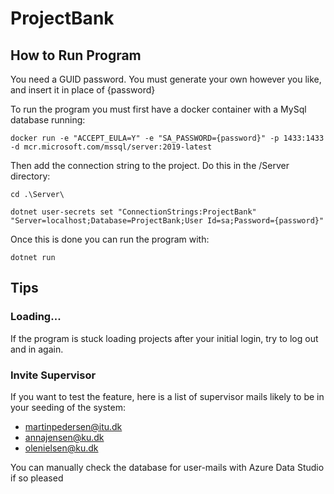 # ProjectBank

## How to Run Program

You need a GUID password. You must generate your own however you like, and insert it in place of {password}

To run the program you must first have a docker container with a MySql database running:

```
docker run -e "ACCEPT_EULA=Y" -e "SA_PASSWORD={password}" -p 1433:1433 -d mcr.microsoft.com/mssql/server:2019-latest
```

Then add the connection string to the project. Do this in the /Server directory:

```
cd .\Server\
```
```
dotnet user-secrets set "ConnectionStrings:ProjectBank" "Server=localhost;Database=ProjectBank;User Id=sa;Password={password}"
```

Once this is done you can run the program with:

```
dotnet run 
```

## Tips

### Loading...
If the program is stuck loading projects after your initial login, try to log out and in again. 


### Invite Supervisor
If you want to test the feature, here is a list of supervisor mails likely to be in your seeding of the system:
- martinpedersen@itu.dk
- annajensen@ku.dk
- olenielsen@ku.dk

You can manually check the database for user-mails with Azure Data Studio if so pleased
